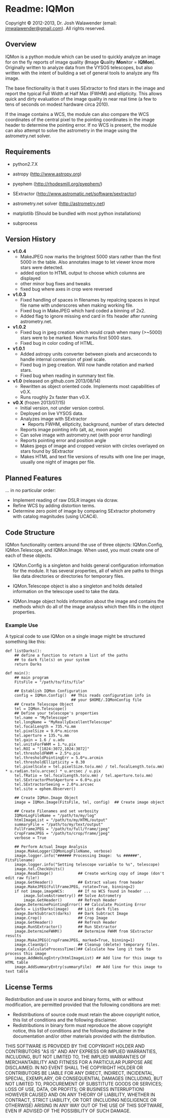 # Readme: IQMon

Copyright © 2012-2013, Dr. Josh Walawender (email: jmwalawender@gmail.com). All rights reserved.


## Overview

IQMon is a python module which can be used to quickly analyze an image for on the fly reports of image quality (**I**mage **Q**uality **Mon**itor = **IQMon**).  Originally written to analyze data from the VYSOS telescopes, but also written with the intent of building a set of general tools to analyze any fits image.

The base finctionality is that it uses SExtractor to find stars in the image and report the typical Full Width at Half Max (FWHM) and ellipticity.  This allows quick and dirty evaluation of the image quality in near real time (a few to tens of seconds on modest hardware circa 2010).

If the image contains a WCS, the module can also compare the WCS coordinates of the central pixel to the pointing coordinates in the image header to determine the pointing error.  If no WCS is present, the module can also attempt to solve the astrometry in the image using the astrometry.net solver.  

## Requirements

* python2.7.X
* astropy (<http://www.astropy.org>)
* pyephem (<http://rhodesmill.org/pyephem/>)
* SExtractor (<http://www.astromatic.net/software/sextractor>)
* astrometry.net solver (<http://astrometry.net>)

* matplotlib (Should be bundled with most python installations)
* subprocess

## Version History

* **v1.0.4**
	* MakeJPEG now marks the brightest 5000 stars rather than the first 5000 in the table.  Also annotates image to let viewer know more stars were detected.
	* added option to HTML output to choose which columns are displayed
	* other minor bug fixes and tweaks
	* fixed bug where axes in crop were reversed
* **v1.0.3**
    * Fixed handling of spaces in filenames by repalcing spaces in input file name with underscores when making working file.
    * Fixed bug in MakeJPEG which hard coded a binning of 2x2.
    * Added flag to ignore missing end card in fits header after running astrometry.net.
* **v1.0.2**
    * Fixed bug in jpeg creation which would crash when many (>~5000) stars were to be marked.  Now marks first 5000 stars.
    * Fixed bug in color coding of HTML.
* **v1.0.1**
    * Added astropy units converter between pixels and arcseconds to handle internal conversion of pixel scale.
    * Fixed bug in jpeg creation.  Will now handle rotation and marked stars.
    * Fixed bug when reading in summary text file.
* **v1.0** (released on github.com 2013/08/14)
    * Rewritten as object oriented code.  Implements most capabilities of v0.X.
    * Runs roughly 2x faster than v0.X.
* **v0.X** (frozen 2013/07/15)
    * Initial version, not under version control.
    * Deployed on live VYSOS data.
    * Analyzes image with SExtractor
        * Reports FWHM, ellipticity, background, number of stars detected
    * Reports image pointing info (alt, az, moon angle)
    * Can solve image with astrometry.net (with poor error handling)
    * Reports pointing error and position angle
    * Makes jpegs of image and cropped version with circles overlayed on stars found by SExtractor
    * Makes HTML and text file versions of results with one line per image, usually one night of images per file.


## Planned Features

… in no particular order:

* Implement reading of raw DSLR images via dcraw.
* Refine WCS by adding distortion terms.
* Determine zero point of image by comparing SExtractor photometry with catalog magnitudes (using UCAC4).


## Code Structure

IQMon functionality centers around the use of three objects:  IQMon.Config, IQMon.Telescope, and IQMon.Image.  When used, you must create one of each of these objects.

* IQMon.Config is a singleton and holds general configuration information for the module.  It has several properties, all of which are paths to things like data directories or directories for temporary files.

* IQMon.Telescope object is also a singleton and holds detailed information on the telescope used to take the data.

* IQMon.Image object holds information about the image and contains the methods which do all of the image analysis which then fills in the object properties.

### Example Use

A typical code to use IQMon on a single image might be structured something like this:

```
def listDarks():
    ## define a function to return a list of the paths
    ## to dark file(s) on your system
    return Darks

def main():
    ## main program
    FitsFile = "/path/to/fits/file"
    
    ## Establish IQMon Configuration
    config = IQMon.Config()  ## This reads configuration info in
                             ## your $HOME/.IQMonConfig file
    ## Create Telescope Object
    tel = IQMon.Telescope()
    ## Define your telescope's properties
    tel.name = "MyTelescope"
    tel.longName = "MyReallyExcellentTelescope"
    tel.focalLength = 735.*u.mm
    tel.pixelSize = 9.0*u.micron
    tel.aperture = 135.*u.mm
    tel.gain = 1.6 / u.adu
    tel.unitsForFWHM = 1.*u.pix
    tel.ROI = "[1024:3072,1024:3072]"
    tel.thresholdFWHM = 2.5*u.pix
    tel.thresholdPointingErr = 5.0*u.arcmin
    tel.thresholdEllipticity = 0.30
    tel.pixelScale = tel.pixelSize.to(u.mm) / tel.focalLength.to(u.mm) * u.radian.to(u.arcsec) * u.arcsec / u.pix
    tel.fRatio = tel.focalLength.to(u.mm) / tel.aperture.to(u.mm)
    tel.SExtractorPhotAperture = 6.0*u.pix
    tel.SExtractorSeeing = 2.0*u.arcsec
    tel.site = ephem.Observer()
    
    ## Create IQMon.Image Object
    image = IQMon.Image(FitsFile, tel, config)  ## Create image object
            
    ## Create Filenames and set verbosity
    IQMonLogFileName = "/path/to/my/log"
    htmlImageList = "/path/to/my/HTML/output"
    summaryFile = "/path/to/my/text/output"
    FullFrameJPEG = "/path/to/full/frame/jpeg"
    CropFrameJPEG = "/path/to/crop/frame/jpeg"
    verbose = True
    
    ## Perform Actual Image Analysis
    image.MakeLogger(IQMonLogFileName, verbose)
    image.logger.info("###### Processing Image:  %s ######", FitsFilename)
    image.logger.info("Setting telescope variable to %s", telescope)
    image.tel.CheckUnits()
    image.ReadImage()           ## Create working copy of image (don't edit raw file!)
    image.GetHeader()           ## Extract values from header
    image.MakeJPEG(FullFrameJPEG, rotate=True, binning=2)
    if not image.imageWCS:      ## If no WCS found in header ...
        image.SolveAstrometry() ## Solve Astrometry
        image.GetHeader()       ## Refresh Header
    image.DeterminePointingError() ## Calculate Pointing Error
    darks = ListDarks(image)    ## List dark files
    image.DarkSubtract(darks)   ## Dark Subtract Image
    image.Crop()                ## Crop Image
    image.GetHeader()           ## Refresh Header
    image.RunSExtractor()       ## Run SExtractor
    image.DetermineFWHM()       ## Determine FWHM from SExtractor results
    image.MakeJPEG(CropFrameJPEG, marked=True, binning=1)
    image.CleanUp()             ## Cleanup (delete) temporary files.
    image.CalculateProcessTime()## Calculate how long it took to process this image
    image.AddWebLogEntry(htmlImageList) ## Add line for this image to HTML table
    image.AddSummaryEntry(summaryFile)  ## Add line for this image to text table
```

## License Terms

Redistribution and use in source and binary forms, with or without modification, are permitted provided that the following conditions are met:

* Redistributions of source code must retain the above copyright notice, this list of conditions and the following disclaimer.
* Redistributions in binary form must reproduce the above copyright notice, this list of conditions and the following disclaimer in the documentation and/or other materials provided with the distribution.

THIS SOFTWARE IS PROVIDED BY THE COPYRIGHT HOLDER AND CONTRIBUTORS "AS IS" AND ANY EXPRESS OR IMPLIED WARRANTIES, INCLUDING, BUT NOT LIMITED TO, THE IMPLIED WARRANTIES OF MERCHANTABILITY AND FITNESS FOR A PARTICULAR PURPOSE ARE DISCLAIMED. IN NO EVENT SHALL THE COPYRIGHT HOLDER OR CONTRIBUTORS BE LIABLE FOR ANY DIRECT, INDIRECT, INCIDENTAL, SPECIAL, EXEMPLARY, OR CONSEQUENTIAL DAMAGES (INCLUDING, BUT NOT LIMITED TO, PROCUREMENT OF SUBSTITUTE GOODS OR SERVICES; LOSS OF USE, DATA, OR PROFITS; OR BUSINESS INTERRUPTION) HOWEVER CAUSED AND ON ANY THEORY OF LIABILITY, WHETHER IN CONTRACT, STRICT LIABILITY, OR TORT (INCLUDING NEGLIGENCE OR OTHERWISE) ARISING IN ANY WAY OUT OF THE USE OF THIS SOFTWARE, EVEN IF ADVISED OF THE POSSIBILITY OF SUCH DAMAGE.